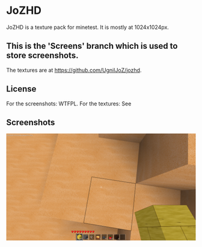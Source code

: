 JoZHD
======

JoZHD is a texture pack for minetest. It is mostly at 1024x1024px.

**This is the 'Screens' branch which is used to store screenshots.**
--------------------------------------------------------------------
The textures are at https://github.com/UgnilJoZ/jozhd.

License
--------
For the screenshots: WTFPL.
For the textures: See 

Screenshots
-----------

![Screen1](https://github.com/UgnilJoZ/jozhd/blob/screens/Screen1.png)
